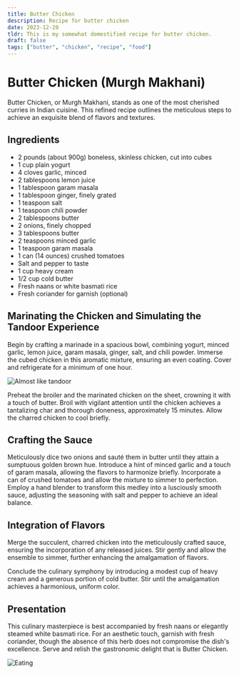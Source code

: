 ```yaml
---
title: Butter Chicken 
description: Recipe for butter chicken 
date: 2023-12-20
tldr: This is my somewhat domestified recipe for butter chicken.
draft: false
tags: ["butter", "chicken", "recipe", "food"]
---
```




# Butter Chicken (Murgh Makhani)
Butter Chicken, or Murgh Makhani, stands as one of the most cherished curries in Indian cuisine. This refined recipe outlines the meticulous steps to achieve an exquisite blend of flavors and textures.

## Ingredients 

* 2 pounds (about 900g) boneless, skinless chicken, cut into cubes
* 1 cup plain yogurt
* 4 cloves garlic, minced
* 2 tablespoons lemon juice
* 1 tablespoon garam masala
* 1 tablespoon ginger, finely grated
* 1 teaspoon salt
* 1 teaspoon chili powder
* 2 tablespoons butter
* 2 onions, finely chopped
* 3 tablespoons butter
* 2 teaspoons minced garlic
* 1 teaspoon garam masala
* 1 can (14 ounces) crushed tomatoes
* Salt and pepper to taste
* 1 cup heavy cream
* 1/2 cup cold butter
* Fresh naans or white basmati rice
* Fresh coriander for garnish (optional)

## Marinating the Chicken and Simulating the Tandoor Experience
Begin by crafting a marinade in a spacious bowl, combining yogurt, minced garlic, lemon juice, garam masala, ginger, salt, and chili powder. Immerse the cubed chicken in this aromatic mixture, ensuring an even coating. Cover and refrigerate for a minimum of one hour.

![Almost like tandoor](/images/bake_chicken.png)


Preheat the broiler and the marinated chicken on the sheet, crowning it with a touch of butter. Broil with vigilant attention until the chicken achieves a tantalizing char and thorough doneness, approximately 15 minutes. Allow the charred chicken to cool briefly.

## Crafting the Sauce
Meticulously dice two onions and sauté them in butter until they attain a sumptuous golden brown hue. Introduce a hint of minced garlic and a touch of garam masala, allowing the flavors to harmonize briefly. Incorporate a can of crushed tomatoes and allow the mixture to simmer to perfection. Employ a hand blender to transform this medley into a lusciously smooth sauce, adjusting the seasoning with salt and pepper to achieve an ideal balance.

## Integration of Flavors
Merge the succulent, charred chicken into the meticulously crafted sauce, ensuring the incorporation of any released juices. Stir gently and allow the ensemble to simmer, further enhancing the amalgamation of flavors.

Conclude the culinary symphony by introducing a modest cup of heavy cream and a generous portion of cold butter. Stir until the amalgamation achieves a harmonious, uniform color.

## Presentation
This culinary masterpiece is best accompanied by fresh naans or elegantly steamed white basmati rice. For an aesthetic touch, garnish with fresh coriander, though the absence of this herb does not compromise the dish's excellence. Serve and relish the gastronomic delight that is Butter Chicken.

![Eating](/images/done_chicken.png)
